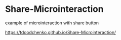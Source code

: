 # Share-Microinteraction
example of microinteraction with share button

https://tdoodchenko.github.io/Share-Microinteraction/
